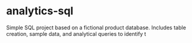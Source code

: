 # analytics-sql
Simple SQL project based on a fictional product database. Includes table creation, sample data, and analytical queries to identify t
